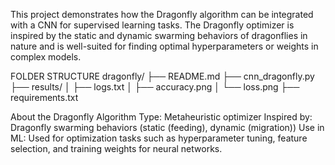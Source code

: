 This project demonstrates how the Dragonfly algorithm can be integrated with a CNN for supervised learning tasks. The Dragonfly optimizer is inspired by the static and dynamic swarming behaviors of dragonflies in nature and is well-suited for finding optimal hyperparameters or weights in complex models.

FOLDER STRUCTURE
dragonfly/
├── README.md
├── cnn_dragonfly.py
├── results/
│   ├── logs.txt
│   ├── accuracy.png
│   └── loss.png
├── requirements.txt

About the Dragonfly Algorithm
Type: Metaheuristic optimizer
Inspired by: Dragonfly swarming behaviors (static (feeding), dynamic (migration))
Use in ML: Used for optimization tasks such as hyperparameter tuning, feature selection, and training weights for neural networks.
